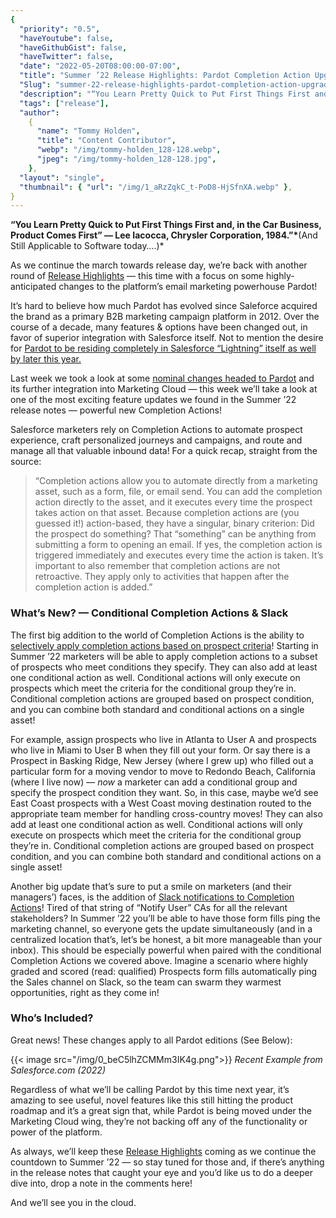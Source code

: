 ```yaml
---
{
  "priority": "0.5",
  "haveYoutube": false,
  "haveGithubGist": false,
  "haveTwitter": false,
  "date": "2022-05-20T08:00:00-07:00",
  "title": "Summer ’22 Release Highlights: Pardot Completion Action Upgrades",
  "Slug": "summer-22-release-highlights-pardot-completion-action-upgrades",
  "description": "“You Learn Pretty Quick to Put First Things First and, in the Car Business, Product Comes First” — Lee Iacocca, Chrysler Corporation…",
  "tags": ["release"],
  "author":
    {
      "name": "Tommy Holden",
      "title": "Content Contributor",
      "webp": "/img/tommy-holden_128-128.webp",
      "jpeg": "/img/tommy-holden_128-128.jpg",
    },
  "layout": "single",
  "thumbnail": { "url": "/img/1_aRzZqkC_t-PoD8-HjSfnXA.webp" },
}
---
```


**“You Learn Pretty Quick to Put First Things First and, in the Car Business, Product Comes First” — Lee Iacocca, Chrysler Corporation, 1984.”\***(And Still Applicable to Software today….)\*

As we continue the march towards release day, we’re back with another round of [Release Highlights](https://medium.com/creme-de-la-crm/tagged/release-highlights) — this time with a focus on some highly-anticipated changes to the platform’s email marketing powerhouse Pardot!

It’s hard to believe how much Pardot has evolved since Saleforce acquired the brand as a primary B2B marketing campaign platform in 2012. Over the course of a decade, many features & options have been changed out, in favor of superior integration with Salesforce itself. Not to mention the desire for [Pardot to be residing completely in Salesforce “Lightning” itself as well by later this year.](https://help.salesforce.com/s/articleView?id=sf.pardot_lightning_parent.htm&type=5)

Last week we took a look at some [nominal changes headed to Pardot](https://medium.com/creme-de-la-crm/salesforce-marketing-cloud-is-changing-you-need-to-be-prepared-5f1ad8c931db?source=collection_home---4------3-----------------------) and its further integration into Marketing Cloud — this week we’ll take a look at one of the most exciting feature updates we found in the Summer ’22 release notes — powerful new Completion Actions!

Salesforce marketers rely on Completion Actions to automate prospect experience, craft personalized journeys and campaigns, and route and manage all that valuable inbound data! For a quick recap, straight from the source:

> “Completion actions allow you to automate directly from a marketing asset, such as a form, file, or email send. You can add the completion action directly to the asset, and it executes every time the prospect takes action on that asset. Because completion actions are (you guessed it!) action-based, they have a singular, binary criterion: Did the prospect do something? That “something” can be anything from submitting a form to opening an email. If yes, the completion action is triggered immediately and executes every time the action is taken. It’s important to also remember that completion actions are not retroactive. They apply only to activities that happen after the completion action is added.”

### What’s New? — Conditional Completion Actions & Slack

The first big addition to the world of Completion Actions is the ability to [selectively apply completion actions based on prospect criteria](https://help.salesforce.com/s/articleView?id=release-notes.rn_pardot_cca.htm&type=5&release=238)! Starting in Summer ’22 marketers will be able to apply completion actions to a subset of prospects who meet conditions they specify. They can also add at least one conditional action as well. Conditional actions will only execute on prospects which meet the criteria for the conditional group they’re in. Conditional completion actions are grouped based on prospect condition, and you can combine both standard and conditional actions on a single asset!

For example, assign prospects who live in Atlanta to User A and prospects who live in Miami to User B when they fill out your form. Or say there is a Prospect in Basking Ridge, New Jersey (where I grew up) who filled out a particular form for a moving vendor to move to Redondo Beach, California (where I live now) — _now_ a marketer can add a conditional group and specify the prospect condition they want. So, in this case, maybe we’d see East Coast prospects with a West Coast moving destination routed to the appropriate team member for handling cross-country moves! They can also add at least one conditional action as well. Conditional actions will only execute on prospects which meet the criteria for the conditional group they’re in. Conditional completion actions are grouped based on prospect condition, and you can combine both standard and conditional actions on a single asset!

Another big update that’s sure to put a smile on marketers (and their managers’) faces, is the addition of [Slack notifications to Completion Actions](https://help.salesforce.com/s/articleView?id=release-notes.rn_pardot_slack.htm&type=5&release=238)! Tired of that string of “Notify User” CAs for all the relevant stakeholders? In Summer ’22 you’ll be able to have those form fills ping the marketing channel, so everyone gets the update simultaneously (and in a centralized location that’s, let’s be honest, a bit more manageable than your inbox). This should be especially powerful when paired with the conditional Completion Actions we covered above. Imagine a scenario where highly graded and scored (read: qualified) Prospects form fills automatically ping the Sales channel on Slack, so the team can swarm they warmest opportunities, right as they come in!

### **Who’s Included?**

Great news! These changes apply to all Pardot editions (See Below):

{{< image src="/img/0_beC5lhZCMMm3IK4g.png">}}
_Recent Example from Salesforce.com (2022)_

Regardless of what we’ll be calling Pardot by this time next year, it’s amazing to see useful, novel features like this still hitting the product roadmap and it’s a great sign that, while Pardot is being moved under the Marketing Cloud wing, they’re not backing off any of the functionality or power of the platform.

As always, we’ll keep these [Release Highlights](https://medium.com/creme-de-la-crm/tagged/release-highlights) coming as we continue the countdown to Summer ’22 — so stay tuned for those and, if there’s anything in the release notes that caught your eye and you’d like us to do a deeper dive into, drop a note in the comments here!

And we’ll see you in the cloud.
